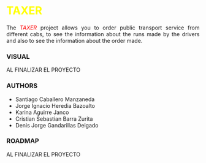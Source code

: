 <h1 style="color:yellow">TAXER</h1>

<p style="text-align: justify">
The <i style="color:red">TAXER</i> project allows you to order public transport service from different cabs, to see the information about the runs made by the drivers and also to see the information about the order made.
</p>

### VISUAL

<p>AL FINALIZAR EL PROYECTO</p>

### AUTHORS

<ul>
<li>Santiago Caballero Manzaneda</li>
<li>Jorge Ignacio Heredia Bazoalto</li>
<li>Karina Aguirre Janco</li>
<li>Cristian Sebastian Barra Zurita</li>
<li>Denis Jorge Gandarillas Delgado</li>
</ul>

### ROADMAP

<p>AL FINALIZAR EL PROYECTO</p>